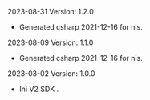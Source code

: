 2023-08-31 Version: 1.2.0
- Generated csharp 2021-12-16 for nis.

2023-08-09 Version: 1.1.0
- Generated csharp 2021-12-16 for nis.

2023-03-02 Version: 1.0.0
- Ini V2 SDK .

